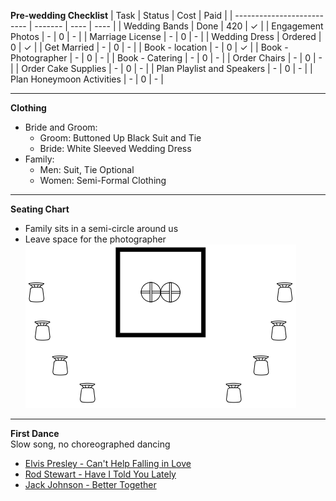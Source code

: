 **Pre-wedding Checklist**
| Task                       | Status  | Cost | Paid |
| -------------------------- | ------- | ---- | ---- |
| Wedding Bands              | Done    | 420  | ✓    |
| Engagement Photos          | -       | 0    | -    |
| Marriage License           | -       | 0    | -    |
| Wedding Dress              | Ordered | 0    | ✓    |
| Get Married                | -       | 0    | -    |
| Book - location            | -       | 0    | ✓    |
| Book - Photographer        | -       | 0    | -    |
| Book - Catering            | -       | 0    | -    |
| Order Chairs               | -       | 0    | -    |
| Order Cake Supplies        | -       | 0    | -    |
| Plan Playlist and Speakers | -       | 0    | -    |
| Plan Honeymoon Activities  | -       | 0    | -    |

---

**Clothing**
-   Bride and Groom:
    -   Groom:  Buttoned Up Black Suit and Tie
    -   Bride:  White Sleeved Wedding Dress
-   Family:
    -   Men:    Suit, Tie Optional
    -   Women:  Semi-Formal Clothing

---

**Seating Chart**
-   Family sits in a semi-circle around us
-   Leave space for the photographer\
![Seating Chart](./images/seating_chart.png)

---

**First Dance**\
Slow song, no choreographed dancing
-   [Elvis Presley - Can't Help Falling in Love](https://open.spotify.com/track/44AyOl4qVkzS48vBsbNXaC)
-   [Rod Stewart - Have I Told You Lately](https://open.spotify.com/track/6mIY6O7uNGgVqOoX70UAYh)
-   [Jack Johnson - Better Together](https://open.spotify.com/track/0x1AxbzEDQyX6feQW99lF0)